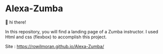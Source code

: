 # Alexa-Zumba
👋 hi there!


In this repository, you will find a landing page of a Zumba instructor. I used Html and css (flexbox) to accomplish this project. 

Site : https://rowilmoran.github.io/Alexa-Zumba/
